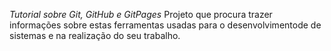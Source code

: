 *Tutorial sobre Git, GitHub e GitPages*
Projeto que procura trazer informações sobre estas ferramentas usadas para o desenvolvimentode de sistemas e na realização do seu trabalho.